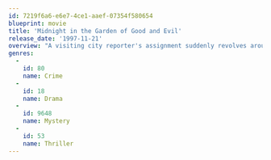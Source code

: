 ```yaml
---
id: 7219f6a6-e6e7-4ce1-aaef-07354f580654
blueprint: movie
title: 'Midnight in the Garden of Good and Evil'
release_date: '1997-11-21'
overview: "A visiting city reporter's assignment suddenly revolves around the murder trial of a local millionaire, whom he befriends."
genres:
  -
    id: 80
    name: Crime
  -
    id: 18
    name: Drama
  -
    id: 9648
    name: Mystery
  -
    id: 53
    name: Thriller
---
```

